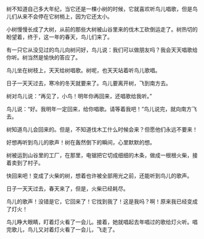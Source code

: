 树不知道自己多大年纪，当它还是一棵小树的时候，它就喜欢听鸟儿唱歌，但是鸟儿们从来不会停在它树梢上，因为它还太小。

小树慢慢长成了大树，从前的那些大树被山谷里来的伐木工砍倒运走了。树热切的盼望着，终于，这一年的春天，鸟儿们来了。

有一只它从没见过的鸟儿向树问好，鸟儿说：我们可以做朋友吗？我会天天唱歌给你听。树当然是愉快的答应了。

鸟儿坐在树枝上，天天给树唱歌。树呢，也天天站着听鸟儿歌唱。

日子一天天过去，寒冷的冬天就要来了。鸟儿要离开树，飞到南方去。

树对鸟儿说：“再见了，小鸟！明年你再回来，还唱歌给我听。”

鸟儿说：“好。我明年一定回来，给你唱歌。请等着我吧！”鸟儿说完，就向南方飞去。

树知道鸟儿会回来的。但是，不知道伐木工什么时候会来？但愿他们永远不要来！

好想再听到鸟儿的歌声！树在轰然倒下的瞬间，心里默默的想。

树被运到山谷里的工厂，在那里，电锯把它切成细细的木条，做成一根根火柴，接着卖到了村子。

快回来吧！变成了火柴的树，想着也许被全部用光之前，还能听到鸟儿的歌声。

日子一天天过去，春天来了，但是，火柴已经耗尽。

鸟儿的歌声！没错是它，它回来了！它找到我了！这是我吗？啊！原来我已经变成了灯火！

鸟儿睁大眼睛，盯着灯火看了一会儿。接着，她就唱起去年唱过的歌给灯火听。唱完歌儿，鸟儿又对着灯火看了一会儿，飞走了。
